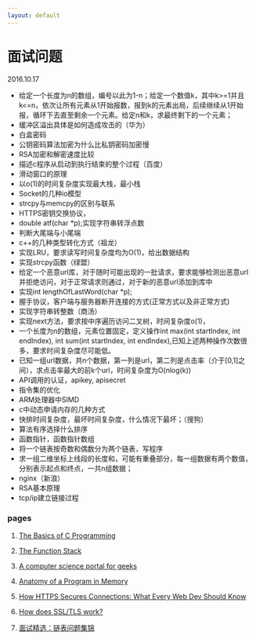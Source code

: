 ```yaml
---
layout: default
---
```


# 面试问题
2016.10.17

* 给定一个长度为n的数组，编号以此为1-n；给定一个数值k，其中k>=1并且k<=n，依次让所有元素从1开始报数，报到k的元素出局，后续继续从1开始报，循环下去直至剩余一个元素。给定n和k，求最终剩下的一个元素；
* 缓冲区溢出具体是如何造成攻击的（华为）
* 白盒密码
* 公钥密码算法加密为什么比私钥密码加密慢
* RSA加密和解密速度比较
* 描述c程序从启动到执行结束的整个过程（百度）
* 滑动窗口的原理
* 以o(1)的时间复杂度实现最大栈，最小栈
* Socket的几种io模型
* strcpy与memcpy的区别与联系
* HTTPS密钥交换协议，
* double atf(char *p);实现字符串转浮点数
* 判断大尾端与小尾端
* c++的几种类型转化方式（祖龙）
* 实现LRU，要求读写时间复杂度均为O(1)，给出数据结构
* 实现strcpy函数（绿盟）
* 给定一个恶意url库，对于随时可能出现的一批请求，要求能够检测出恶意url并拒绝访问，对于正常请求则通过，对于新的恶意url添加到库中
* 实现int lengthOfLastWord(char *p);
* 握手协议，客户端与服务器断开连接的方式(正常方式以及非正常方式)
* 实现字符串转整数（商汤）
* 实现next方法，要求按中序遍历访问二叉树，时间复杂度o(1)，
* 一个长度为n的数组，元素位置固定，定义操作int max(int startIndex, int endIndex), int sum(int startIndex, int endIndex),已知上述两种操作次数很多，要求时间复杂度尽可能低。
* 已知一组url数据，共n个数据，第一列是url，第二列是点击率（介于[0,1]之间），求点击率最大的前k个url，时间复杂度为O(nlog(k))
* API调用的认证，apikey, apisecret
* 指令集的优化
* ARM处理器中SIMD
* c中动态申请内存的几种方式
* 快排时间复杂度，最坏时间复杂度，什么情况下最坏；（搜狗）
* 算法有序选择什么排序
* 函数指针，函数指针数组
* 将一个链表按奇数和偶数分为两个链表，写程序
* 求一组二维坐标上线段的长度和，可能有重叠部分，每一组数据有两个数值，分别表示起点和终点，一共n组数据；
* nginx（新浪）
* RSA基本原理
* tcp/ip建立链接过程


### pages

1. [The Basics of C Programming](http://computer.howstuffworks.com/c.htm/printable)

2. [The Function Stack](http://www.tenouk.com/Bufferoverflowc/Bufferoverflow2a.html)

3. [A computer science portal for geeks](http://www.geeksforgeeks.org/memory-layout-of-c-program/)

4. [Anatomy of a Program in Memory](http://duartes.org/gustavo/blog/post/anatomy-of-a-program-in-memory/)

5. [How HTTPS Secures Connections: What Every Web Dev Should Know](https://blog.hartleybrody.com/https-certificates/)

6. [How does SSL/TLS work?](http://security.stackexchange.com/questions/20803/how-does-ssl-tls-work)

7. [面试精选：链表问题集锦](http://wuchong.me/blog/2014/03/25/interview-link-questions/)
